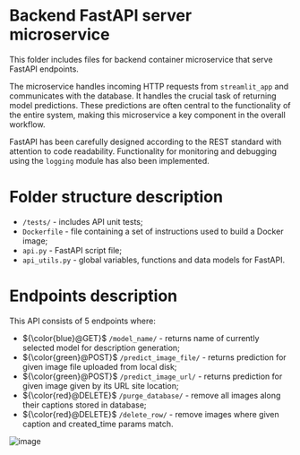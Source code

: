 # Backend FastAPI server microservice

This folder includes files for backend container microservice that serve FastAPI endpoints. 

The microservice handles incoming HTTP requests from `streamlit_app` and communicates with the database. It handles the crucial task of returning model predictions. These predictions are often central to the functionality of the entire system, making this microservice a key component in the overall workflow.

FastAPI has been carefully designed according to the REST standard with attention to code readability. Functionality for monitoring and debugging using the `logging` module has also been implemented.

# Folder structure description

 - `/tests/` - includes API unit tests;
 - `Dockerfile` - file containing a set of instructions used to build a Docker image;
 - `api.py` - FastAPI script file;
 - `api_utils.py` - global variables, functions and data models for FastAPI.

# Endpoints description

This API consists of 5 endpoints where:
- ${\color{blue}@GET}$ `/model_name/` - returns name of currently selected model for description generation;
- ${\color{green}@POST}$ `/predict_image_file/` - returns prediction for given image file uploaded from local disk;
- ${\color{green}@POST}$ `/predict_image_url/` - returns prediction for given image given by its URL site location;
- ${\color{red}@DELETE}$ `/purge_database/` - remove all images along their captions stored in database;
- ${\color{red}@DELETE}$ `/delete_row/` - remove images where given caption and created_time params match.

![image](https://github.com/piotrulo022/Caption-generator/assets/76213314/cfb7f541-9146-4d22-a886-ba67afcd6720)

